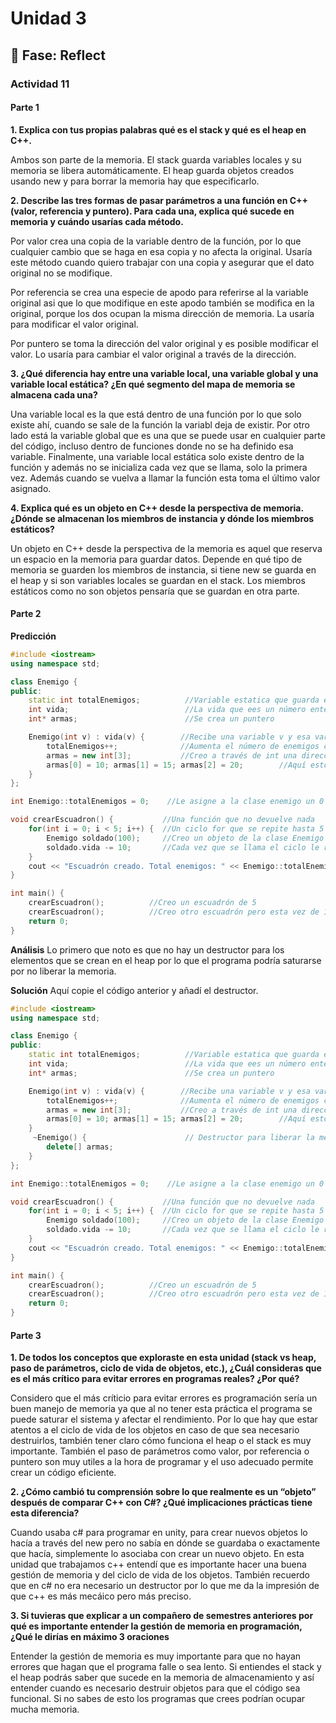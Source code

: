 # Unidad 3


## 🤔 Fase: Reflect

### Actividad 11

#### Parte 1
**1. Explica con tus propias palabras qué es el stack y qué es el heap en C++.**

Ambos son parte de la memoria. El stack guarda variables locales y su memoria se libera automáticamente. El heap guarda objetos creados usando new y para borrar la memoria hay que especificarlo.

**2. Describe las tres formas de pasar parámetros a una función en C++ (valor, referencia y puntero). Para cada una, explica qué sucede en memoria y cuándo usarías cada método.**

Por valor crea una copia de la variable dentro de la función, por lo que cualquier cambio que se haga en esa copia y no afecta la original. Usaría este método cuando quiero trabajar con una copia y asegurar que el dato original no se modifique.

Por referencia se crea una especie de apodo para referirse al la variable original asi que lo que modifique en este apodo también se modifica en la original, porque los dos ocupan la misma dirección de memoria. La usaría para modificar el valor original.

Por puntero se toma la dirección del valor original y es posible modificar el valor. Lo usaría para cambiar el valor original a través de la dirección.

**3. ¿Qué diferencia hay entre una variable local, una variable global y una variable local estática? ¿En qué segmento del mapa de memoria se almacena cada una?**

Una variable local es la que está dentro de una función por lo que solo existe ahí, cuando se sale de la función la variabl deja de existir. Por otro lado está la variable global que es una que se puede usar en cualquier parte del código, incluso dentro de funciones donde no se ha definido esa variable. Finalmente, una variable local estática solo existe dentro de la función y además no se inicializa cada vez que se llama, solo la primera vez. Además cuando se vuelva a llamar la función esta toma el último valor asignado.

**4. Explica qué es un objeto en C++ desde la perspectiva de memoria. ¿Dónde se almacenan los miembros de instancia y dónde los miembros estáticos?**

Un objeto en C++ desde la perspectiva de la memoria es aquel que reserva un espacio en la memoria para guardar datos. Depende en qué tipo de memoria se guarden los miembros de instancia, si tiene new se guarda en el heap y si son variables locales se guardan en el stack. Los miembros estáticos como no son objetos pensaría que se guardan en otra parte.

#### Parte 2

**Predicción**

``` c++
#include <iostream>
using namespace std;

class Enemigo {
public:
    static int totalEnemigos;          //Variable estatica que guarda el valor total de enemigos
    int vida;                          //La vida que ees un número entero
    int* armas;                        //Se crea un puntero

    Enemigo(int v) : vida(v) {        //Recibe una variable v y esa variable afecta la vida
        totalEnemigos++;              //Aumenta el número de enemigos cada vez que se ejecuta la clase
        armas = new int[3];           //Creo a través de int una dirección de memoria donde puedo guardar las armas en el heap
        armas[0] = 10; armas[1] = 15; armas[2] = 20;        //Aquí estoy asignandole a cada uno de los elementos de la lista un valor
    }
};

int Enemigo::totalEnemigos = 0;    //Le asigne a la clase enemigo un 0 en la variable total de enemigos

void crearEscuadron() {           //Una función que no devuelve nada
    for(int i = 0; i < 5; i++) {  //Un ciclo for que se repite hasta 5 veces
        Enemigo soldado(100);     //Creo un objeto de la clase Enemigo llamado soldado que tiene 100 de vida
        soldado.vida -= 10;       //Cada vez que se llama el ciclo le resto a esa vida 10
    }
    cout << "Escuadrón creado. Total enemigos: " << Enemigo::totalEnemigos << endl;   //Texto para mostrar el total de enemigos
}

int main() {
    crearEscuadron();          //Creo un escuadrón de 5
    crearEscuadron();          //Creo otro escuadrón pero esta vez de 10 porque se suman
    return 0;
}
```

**Análisis**
Lo primero que noto es que no hay un destructor para los elementos que se crean en el heap por lo que el programa podría saturarse por no liberar la memoria.

**Solución**
Aquí copie el código anterior y añadí el destructor.

``` c++
#include <iostream>
using namespace std;

class Enemigo {
public:
    static int totalEnemigos;          //Variable estatica que guarda el valor total de enemigos
    int vida;                          //La vida que ees un número entero
    int* armas;                        //Se crea un puntero

    Enemigo(int v) : vida(v) {        //Recibe una variable v y esa variable afecta la vida
        totalEnemigos++;              //Aumenta el número de enemigos cada vez que se ejecuta la clase
        armas = new int[3];           //Creo a través de int una dirección de memoria donde puedo guardar las armas en el heap
        armas[0] = 10; armas[1] = 15; armas[2] = 20;        //Aquí estoy asignandole a cada uno de los elementos de la lista un valor
    }
     ~Enemigo() {                      // Destructor para liberar la memoria
        delete[] armas;
    }
};

int Enemigo::totalEnemigos = 0;    //Le asigne a la clase enemigo un 0 en la variable total de enemigos

void crearEscuadron() {           //Una función que no devuelve nada
    for(int i = 0; i < 5; i++) {  //Un ciclo for que se repite hasta 5 veces
        Enemigo soldado(100);     //Creo un objeto de la clase Enemigo llamado soldado que tiene 100 de vida
        soldado.vida -= 10;       //Cada vez que se llama el ciclo le resto a esa vida 10
    }
    cout << "Escuadrón creado. Total enemigos: " << Enemigo::totalEnemigos << endl;   //Texto para mostrar el total de enemigos
}

int main() {
    crearEscuadron();          //Creo un escuadrón de 5
    crearEscuadron();          //Creo otro escuadrón pero esta vez de 10 porque se suman con el anterior
    return 0;
}
```

#### Parte 3
**1. De todos los conceptos que exploraste en esta unidad (stack vs heap, paso de parámetros, ciclo de vida de objetos, etc.), ¿Cuál consideras que es el más crítico para evitar errores en programas reales? ¿Por qué?**

Considero que el más críticio para evitar errores es programación sería un buen manejo de memoria ya que al no tener esta práctica el programa se puede saturar el sistema y afectar el rendimiento. Por lo que hay que estar atentos a el ciclo de vida de los objetos en caso de que sea necesario destruirlos, también tener claro cómo funciona el heap o el stack es muy importante. También el paso de parámetros como valor, por referencia o puntero son muy utiles a la hora de programar y el uso adecuado permite crear un código eficiente.

**2. ¿Cómo cambió tu comprensión sobre lo que realmente es un “objeto” después de comparar C++ con C#? ¿Qué implicaciones prácticas tiene esta diferencia?**

Cuando usaba c# para programar en unity, para crear nuevos objetos lo hacía a través del new pero no sabía en dónde se guardaba o exactamente que hacía, simplemente lo asociaba con crear un nuevo objeto. En esta unidad que trabajamos c++ entendí que es importante hacer una buena gestión de memoria y del ciclo de vida de los objetos. También recuerdo que en c# no era necesario un destructor por lo que me da la impresión de que c++ es más mecáico pero más preciso.

**3. Si tuvieras que explicar a un compañero de semestres anteriores por qué es importante entender la gestión de memoria en programación, ¿Qué le dirías en máximo 3 oraciones**

Entender la gestión de memoria es muy importante para que no hayan errores que hagan que el programa falle o sea lento. Si entiendes el stack y el heap podrás saber que sucede en la memoria de almacenamiento y así entender cuando es necesario destruir objetos para que el código sea funcional. Si no sabes de esto los programas que crees podrían ocupar mucha memoria.


